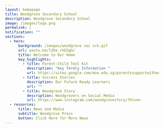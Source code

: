 ```yaml
---
layout: homepage
title: Woodgrove Secondary School
description: Woodgrove Secondary School
image: /images/logo.png
permalink: /
notification: ""
sections:
  - hero:
      background: /images/woodgrove sec sch.gif
      url: youtu.be/lZKe_rkEGgU/
      title: Welcome to Our Home
      key_highlights:
        - title: Parent-Child Tool Kit
          description: "Key Termly Information "
          url: https://sites.google.com/moe.edu.sg/parentssupportwithwoodgrovesec/home
        - title: Success Stories
          description: Our Future Ready Learners
          url: ""
        - title: Woodgrove Story
          description: Woodgrovers on Social Media
          url: https://www.instagram.com/woodgrovestory/?hl=en
  - resources:
      title: News and Media
      subtitle: Woodgrove Press
      button: Click Here for More News
---
```

